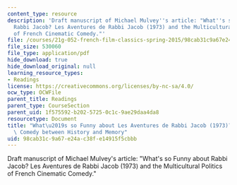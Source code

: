 ```yaml
---
content_type: resource
description: 'Draft manuscript of Michael Mulvey''s article: "What''s so Funny about
  Rabbi Jacob? Les Aventures de Rabbi Jacob (1973) and the Multicultural Politics
  of French Cinematic Comedy."'
file: /courses/21g-052-french-film-classics-spring-2015/98cab31c9a67e24ac38fe14915f5cbbb_MIT21G_052S15_RabbiJacob.pdf
file_size: 530060
file_type: application/pdf
hide_download: true
hide_download_original: null
learning_resource_types:
- Readings
license: https://creativecommons.org/licenses/by-nc-sa/4.0/
ocw_type: OCWFile
parent_title: Readings
parent_type: CourseSection
parent_uid: 1f575592-b202-5725-0c1c-9ae29daa4da8
resourcetype: Document
title: "What\u2019s so Funny about Les Aventures de Rabbi Jacob (1973)?: A Cinematic\
  \ Comedy between History and Memory"
uid: 98cab31c-9a67-e24a-c38f-e14915f5cbbb
---
```

Draft manuscript of Michael Mulvey's article: "What's so Funny about Rabbi Jacob? Les Aventures de Rabbi Jacob (1973) and the Multicultural Politics of French Cinematic Comedy."